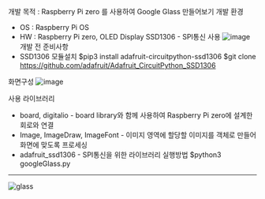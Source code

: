 개발 목적 : Raspberry Pi zero 를 사용하여 Google Glass 만들어보기
개발 환경
   - OS : Raspberry Pi OS
   - HW : Raspberry Pi zero, OLED Display SSD1306 - SPI통신 사용
![image](https://github.com/junho1004/Mini_PJT/assets/109517019/0d2f1748-91ed-4b78-b1bd-a0140120c07a)
개발 전 준비사항
   - SSD1306 모듈설치
   $pip3 install adafruit-circuitpython-ssd1306
   $git clone https://github.com/adafruit/Adafruit_CircuitPython_SSD1306

화면구성
![image](https://github.com/junho1004/Mini_PJT/assets/109517019/7323090a-468d-4a66-8e4f-8cae32f817a7)

사용 라이브러리
   - board, digitalio - board library와 함께 사용하여 Raspberry Pi zero에 설계한 회로와 연결
   - Image, ImageDraw, ImageFont - 이미지 영역에 할당할 이미지를 객체로 만들어 화면에 맞도록 프로세싱
   - adafruit_ssd1306 - SPI통신을 위한 라이브러리
실행방법
    $python3 googleGlass.py

---
![glass](https://github.com/junho1004/Mini_PJT/assets/109517019/087227c4-7703-41e3-9989-058adba45e2a)
